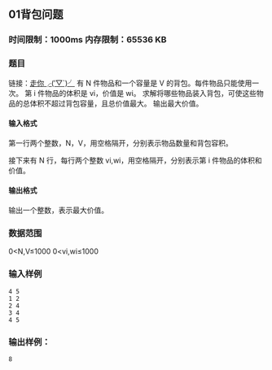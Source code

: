 ## 01背包问题

### 时间限制：1000ms 内存限制：65536 KB

### 题目
链接：[走你╭(′▽`)╯](https://www.acwing.com/problem/content/2)
有 N 件物品和一个容量是 V 的背包。每件物品只能使用一次。
第 i 件物品的体积是 vi，价值是 wi。
求解将哪些物品装入背包，可使这些物品的总体积不超过背包容量，且总价值最大。
输出最大价值。

#### 输入格式
第一行两个整数，N，V，用空格隔开，分别表示物品数量和背包容积。

接下来有 N 行，每行两个整数 vi,wi，用空格隔开，分别表示第 i 件物品的体积和价值。

#### 输出格式
输出一个整数，表示最大价值。

### 数据范围
0<N,V≤1000
0<vi,wi≤1000

### 输入样例
~~~
4 5
1 2
2 4
3 4
4 5
~~~
### 输出样例：
~~~
8
~~~